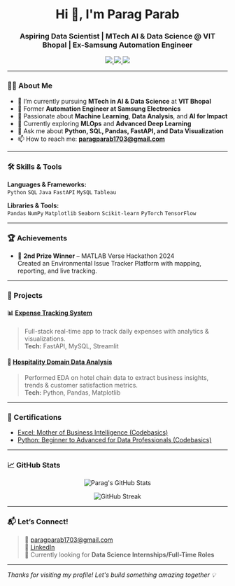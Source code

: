 <h1 align="center">Hi 👋, I'm Parag Parab</h1>
<h3 align="center">Aspiring Data Scientist | MTech AI & Data Science @ VIT Bhopal | Ex-Samsung Automation Engineer</h3>

<p align="center">
  <a href="https://www.linkedin.com/in/parag-parab-26034019b/" target="_blank">
    <img src="https://img.shields.io/badge/-LinkedIn-blue?style=for-the-badge&logo=linkedin" />
  </a>
  <a href="mailto:paragparab1703@gmail.com" target="_blank">
    <img src="https://img.shields.io/badge/-Gmail-D14836?style=for-the-badge&logo=gmail&logoColor=white" />
  </a>
  <a href="https://github.com/Parag-17" target="_blank">
    <img src="https://img.shields.io/badge/-GitHub-black?style=for-the-badge&logo=github" />
  </a>
</p>

---

### 👨‍💻 About Me

- 🔭 I’m currently pursuing **MTech in AI & Data Science** at **VIT Bhopal**
- 💼 Former **Automation Engineer at Samsung Electronics**
- 🧠 Passionate about **Machine Learning**, **Data Analysis**, and **AI for Impact**
- 🌱 Currently exploring **MLOps** and **Advanced Deep Learning**
- 💬 Ask me about **Python, SQL, Pandas, FastAPI, and Data Visualization**
- 📫 How to reach me: **paragparab1703@gmail.com**

---

### 🛠️ Skills & Tools

**Languages & Frameworks:**  
`Python` `SQL` `Java` `FastAPI` `MySQL` `Tableau`

**Libraries & Tools:**  
`Pandas` `NumPy` `Matplotlib` `Seaborn` `Scikit-learn` `PyTorch` `TensorFlow`

---

### 🏆 Achievements

- 🥈 **2nd Prize Winner** – MATLAB Verse Hackathon 2024  
  Created an Environmental Issue Tracker Platform with mapping, reporting, and live tracking.

---

### 🚀 Projects

#### 📊 [Expense Tracking System](https://github.com/Parag-17/Expense-Tracking-System)
> Full-stack real-time app to track daily expenses with analytics & visualizations.  
> **Tech:** FastAPI, MySQL, Streamlit

#### 🏨 [Hospitality Domain Data Analysis](https://github.com/Parag-17/Python-Hospitality-Data-Analysis-Project)
> Performed EDA on hotel chain data to extract business insights, trends & customer satisfaction metrics.  
> **Tech:** Python, Pandas, Matplotlib

---

### 📜 Certifications

- [Excel: Mother of Business Intelligence (Codebasics)](https://codebasics.io/certificate/CB-48-397095)
- [Python: Beginner to Advanced for Data Professionals (Codebasics)](https://codebasics.io/certificate/CB-51-397095)

---

### 📈 GitHub Stats

<p align="center">
  <img src="https://github-readme-stats.vercel.app/api?username=Parag-17&show_icons=true&theme=tokyonight" alt="Parag's GitHub Stats" />
</p>

<p align="center">
  <img src="https://github-readme-streak-stats.herokuapp.com/?user=Parag-17&theme=tokyonight" alt="GitHub Streak" />
</p>

---

### 📬 Let’s Connect!

> 📧 paragparab1703@gmail.com  
> 🔗 [LinkedIn](https://www.linkedin.com/in/parag-parab-26034019b/)  
> 🧠 Currently looking for **Data Science Internships/Full-Time Roles**

---

*Thanks for visiting my profile! Let's build something amazing together 💡*
